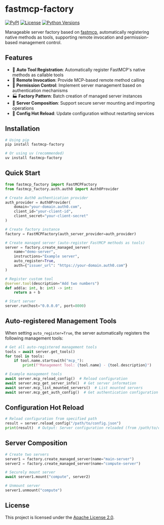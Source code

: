 # fastmcp-factory

[![PyPI](https://img.shields.io/pypi/v/fastmcp-factory.svg)](https://pypi.org/project/fastmcp-factory/)
[![License](https://img.shields.io/badge/License-Apache%202.0-blue.svg)](LICENSE)
[![Python Versions](https://img.shields.io/badge/python-3.10%20%7C%203.11%20%7C%203.12-blue)](https://pypi.org/project/fastmcp-factory/)

Manageable server factory based on [fastmcp](https://github.com/jlowin/fastmcp), automatically registering native methods as tools, supporting remote invocation and permission-based management control.

## Features

- 🔧 **Auto Tool Registration**: Automatically register FastMCP's native methods as callable tools
- 🚀 **Remote Invocation**: Provide MCP-based remote method calling
- 🔐 **Permission Control**: Implement server management based on authentication mechanisms
- 🏭 **Factory Pattern**: Batch creation of managed server instances
- 🔄 **Server Composition**: Support secure server mounting and importing operations
- 🔁 **Config Hot Reload**: Update configuration without restarting services

## Installation

```bash
# Using pip
pip install fastmcp-factory

# Or using uv (recommended)
uv install fastmcp-factory
```

## Quick Start

```python
from fastmcp_factory import FastMCPFactory
from fastmcp_factory.auth.auth0 import Auth0Provider

# Create Auth0 authentication provider
auth_provider = Auth0Provider(
    domain="your-domain.auth0.com",
    client_id="your-client-id",
    client_secret="your-client-secret"
)

# Create factory instance
factory = FastMCPFactory(auth_server_provider=auth_provider)

# Create managed server (auto-register FastMCP methods as tools)
server = factory.create_managed_server(
    name="demo-server", 
    instructions="Example server",
    auto_register=True,
    auth={"issuer_url": "https://your-domain.auth0.com"}
)

# Register custom tool
@server.tool(description="Add two numbers")
def add(a: int, b: int) -> int:
    return a + b

# Start server
server.run(host="0.0.0.0", port=8000)
```

## Auto-registered Management Tools

When setting `auto_register=True`, the server automatically registers the following management tools:

```python
# Get all auto-registered management tools
tools = await server.get_tools()
for tool in tools:
    if tool.name.startswith("mcp_"):
        print(f"Management Tool: {tool.name} - {tool.description}")

# Example management tools
await server.mcp_reload_config()  # Reload configuration
await server.mcp_get_server_info()  # Get server information
await server.mcp_list_mounted_servers()  # List mounted servers
await server.mcp_get_auth_config()  # Get authentication configuration
```

## Configuration Hot Reload

```python
# Reload configuration from specified path
result = server.reload_config("/path/to/config.json")
print(result)  # Output: Server configuration reloaded (from /path/to/config.json)
```

## Server Composition

```python
# Create two servers
server1 = factory.create_managed_server(name="main-server")
server2 = factory.create_managed_server(name="compute-server")

# Securely mount server
await server1.mount("compute", server2)

# Unmount server
server1.unmount("compute")
```

## License

This project is licensed under the [Apache License 2.0](LICENSE).